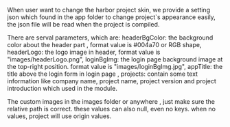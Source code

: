 When user want to change the harbor project skin, we provide a setting json which found in the app folder to change project`s appearance easily, the json file will be read when the project is compiled.

There are serval parameters, which are:
	headerBgColor:  the background color about the header part , format value is #004a70 or RGB shape,
	headerLogo:  the logo image in header, format value is  "images/headerLogo.png",
	loginBgImg: the login page background image at the top-right position. format value is "images/loginBgImg.jpg",
	appTitle: the title above the login form in login page ,
	projects: contain some text information like company name, project name, project version and project introduction which used in the module.


The custom images in the images folder or anywhere , just make sure the relative path is  correct.  these values can also null, even no keys. when no values, project will use origin values.
